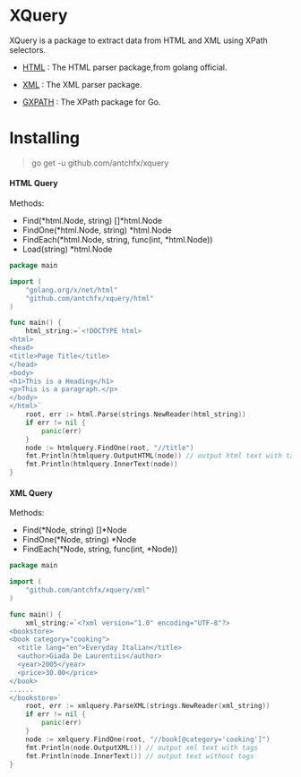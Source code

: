 XQuery
====
XQuery is a package to extract data from HTML and XML using XPath selectors.

* [HTML](https://godoc.org/golang.org/x/net/html) : The HTML parser package,from golang official.

* [XML](https://github.com/antchfx/xml) : The XML parser package.

* [GXPATH](https://github.com/antchfx/gxpath) : The XPath package for Go.

Installing
====

> go get -u github.com/antchfx/xquery

#### HTML Query

Methods: 
* Find(*html.Node, string) []*html.Node
* FindOne(*html.Node, string) *html.Node
* FindEach(*html.Node, string, func(int, *html.Node))
* Load(string) *html.Node

```go
package main

import (
    "golang.org/x/net/html"
    "github.com/antchfx/xquery/html"	
)

func main() {
	html_string:=`<!DOCTYPE html>
<html>
<head>
<title>Page Title</title>
</head>
<body>
<h1>This is a Heading</h1>
<p>This is a paragraph.</p>
</body>
</html>`
	root, err := html.Parse(strings.NewReader(html_string))
	if err != nil {
		panic(err)
	}
	node := htmlquery.FindOne(root, "//title")
	fmt.Println(htmlquery.OutputHTML(node)) // output html text with tags
	fmt.Println(htmlquery.InnerText(node))	
}
```

#### XML Query

Methods: 
* Find(*Node, string) []*Node
* FindOne(*Node, string) *Node
* FindEach(*Node, string, func(int, *Node))

```go
package main

import (
	"github.com/antchfx/xquery/xml"
)

func main() {
	xml_string:=`<?xml version="1.0" encoding="UTF-8"?>
<bookstore>
<book category="cooking">
  <title lang="en">Everyday Italian</title>
  <author>Giada De Laurentiis</author>
  <year>2005</year>
  <price>30.00</price>
</book>
......
</bookstore>`
	root, err := xmlquery.ParseXML(strings.NewReader(xml_string))
	if err != nil {
		panic(err)
	}
	node := xmlquery.FindOne(root, "//book[@category='cooking']")
	fmt.Println(node.OutputXML()) // output xml text with tags
	fmt.Println(node.InnerText()) // output text without tags
}
```